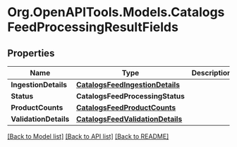 # Org.OpenAPITools.Models.CatalogsFeedProcessingResultFields

## Properties

Name | Type | Description | Notes
------------ | ------------- | ------------- | -------------
**IngestionDetails** | [**CatalogsFeedIngestionDetails**](CatalogsFeedIngestionDetails.md) |  | 
**Status** | **CatalogsFeedProcessingStatus** |  | 
**ProductCounts** | [**CatalogsFeedProductCounts**](CatalogsFeedProductCounts.md) |  | 
**ValidationDetails** | [**CatalogsFeedValidationDetails**](CatalogsFeedValidationDetails.md) |  | 

[[Back to Model list]](../README.md#documentation-for-models) [[Back to API list]](../README.md#documentation-for-api-endpoints) [[Back to README]](../README.md)

